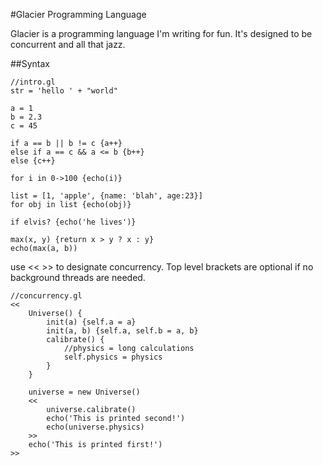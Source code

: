 #Glacier Programming Language

Glacier is a programming language I'm writing for fun. It's designed to be concurrent and all that jazz.

##Syntax

	//intro.gl
	str = 'hello ' + "world"
	
	a = 1
	b = 2.3
	c = 45

	if a == b || b != c {a++} 
	else if a == c && a <= b {b++}
	else {c++}

	for i in 0->100 {echo(i)}

	list = [1, 'apple', {name: 'blah', age:23}]
	for obj in list {echo(obj)}

	if elvis? {echo('he lives')}

	max(x, y) {return x > y ? x : y}
	echo(max(a, b))

use << >> to designate concurrency. Top level brackets are optional if no background threads are needed.

	//concurrency.gl
    << 
    	Universe() {
    		init(a) {self.a = a}
    		init(a, b) {self.a, self.b = a, b}
			calibrate() {
				//physics = long calculations
				self.physics = physics
			}
    	}
		
		universe = new Universe()
		<<
			universe.calibrate()
			echo('This is printed second!')
			echo(universe.physics)
		>>
		echo('This is printed first!')
	>>